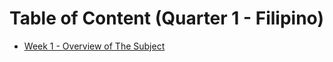 # Table of Content (Quarter 1 - Filipino)

- [Week 1 - Overview of The Subject](./Q1/1-overview.md)
